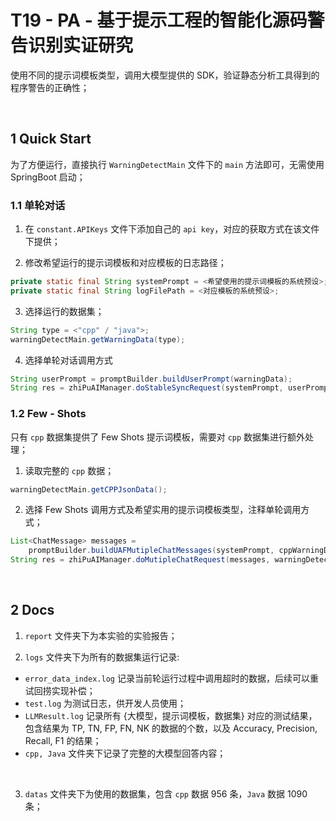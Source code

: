 # T19 - PA - 基于提示工程的智能化源码警告识别实证研究

使用不同的提示词模板类型，调用大模型提供的 SDK，验证静态分析工具得到的程序警告的正确性；

<br>

## 1 Quick Start

为了方便运行，直接执行 `WarningDetectMain` 文件下的 `main` 方法即可，无需使用 SpringBoot 启动；

### 1.1 单轮对话

1) 在 `constant.APIKeys` 文件下添加自己的 `api key`，对应的获取方式在该文件下提供；

2) 修改希望运行的提示词模板和对应模板的日志路径；

```java
private static final String systemPrompt = <希望使用的提示词模板的系统预设>;
private static final String logFilePath = <对应模板的系统预设>;
```

3) 选择运行的数据集；

```java
String type = <"cpp" / "java">;
warningDetectMain.getWarningData(type);
```

4) 选择单轮对话调用方式

```java
String userPrompt = promptBuilder.buildUserPrompt(warningData);
String res = zhiPuAIManager.doStableSyncRequest(systemPrompt, userPrompt, warningDetectMain.clientV4);
```

### 1.2 Few - Shots

只有 `cpp` 数据集提供了 Few Shots 提示词模板，需要对 `cpp` 数据集进行额外处理；

1) 读取完整的 `cpp` 数据；

```java
warningDetectMain.getCPPJsonData();
```

2) 选择 Few Shots 调用方式及希望实用的提示词模板类型，注释单轮调用方式；

```java
List<ChatMessage> messages = 
    promptBuilder.buildUAFMutipleChatMessages(systemPrompt, cppWarningDataDTO);
String res = zhiPuAIManager.doMutipleChatRequest(messages, warningDetectMain.clientV4);
```

</br>

## 2 Docs

1) `report` 文件夹下为本实验的实验报告；

2) `logs` 文件夹下为所有的数据集运行记录:

- `error_data_index.log` 记录当前轮运行过程中调用超时的数据，后续可以重试回捞实现补偿；
- `test.log` 为测试日志，供开发人员使用；
- `LLMResult.log` 记录所有 {大模型，提示词模板，数据集} 对应的测试结果，包含结果为 TP, TN, FP, FN, NK 的数据的个数，以及 Accuracy, Precision, Recall, F1 的结果；
- `cpp, Java` 文件夹下记录了完整的大模型回答内容；

</br>

3) `datas` 文件夹下为使用的数据集，包含 `cpp` 数据 956 条，`Java` 数据 1090 条；
